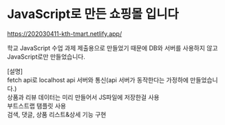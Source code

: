 # JavaScript로 만든 쇼핑몰 입니다

https://202030411-kth-tmart.netlify.app/

학교 JavaScript 수업 과제 제출용으로 만들었기 때문에 DB와 서버를 사용하지 않고 JavaScript로만 만들었습니다.  

[설명]  
fetch api로 localhost api 서버와 통신(api 서버가 동작한다는 가정하에 만들었습니다.)  
상품과 리뷰 데이터는 미리 만들어서 JS파일에 저장한걸 사용  
부트스트랩 탬플릿 사용  
검색, 댓글, 상품 리스트&상세 기능 구현







